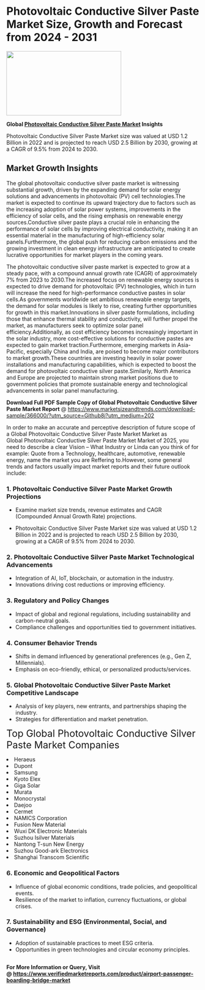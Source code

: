 <H1>Photovoltaic Conductive Silver Paste Market Size, Growth and Forecast from 2024 - 2031</H1><img class="aligncenter size-medium wp-image-584254" src="https://thirdeyenews.in/wp-content/uploads/2024/09/Global-Market-Research-300x168.jpeg" alt="" width="300" height="168" /><p><strong>Global&nbsp;<a href="https://www.marketsizeandtrends.com/download-sample/366000/?utm_source=Github8j?utm_medium=202">Photovoltaic Conductive Silver Paste Market</a> Insights</strong></p><p>Photovoltaic Conductive Silver Paste Market size was valued at USD 1.2 Billion in 2022 and is projected to reach USD 2.5 Billion by 2030, growing at a CAGR of 9.5% from 2024 to 2030.</p><p><h2>Market Growth Insights</h2> <p>The global photovoltaic conductive silver paste market is witnessing substantial growth, driven by the expanding demand for solar energy solutions and advancements in photovoltaic (PV) cell technologies.The market is expected to continue its upward trajectory due to factors such as the increasing adoption of solar power systems, improvements in the efficiency of solar cells, and the rising emphasis on renewable energy sources.Conductive silver paste plays a crucial role in enhancing the performance of solar cells by improving electrical conductivity, making it an essential material in the manufacturing of high-efficiency solar panels.Furthermore, the global push for reducing carbon emissions and the growing investment in clean energy infrastructure are anticipated to create lucrative opportunities for market players in the coming years. </p> <p>The photovoltaic conductive silver paste market is expected to grow at a steady pace, with a compound annual growth rate (CAGR) of approximately 7% from 2023 to 2030.The increased focus on renewable energy sources is expected to drive demand for photovoltaic (PV) technologies, which in turn will increase the need for high-performance conductive pastes in solar cells.As governments worldwide set ambitious renewable energy targets, the demand for solar modules is likely to rise, creating further opportunities for growth in this market.Innovations in silver paste formulations, including those that enhance thermal stability and conductivity, will further propel the market, as manufacturers seek to optimize solar panel efficiency.Additionally, as cost efficiency becomes increasingly important in the solar industry, more cost-effective solutions for conductive pastes are expected to gain market traction.Furthermore, emerging markets in Asia-Pacific, especially China and India, are poised to become major contributors to market growth.These countries are investing heavily in solar power installations and manufacturing capabilities, which is expected to boost the demand for photovoltaic conductive silver paste.Similarly, North America and Europe are projected to maintain strong market positions due to government policies that promote sustainable energy and technological advancements in solar panel manufacturing.</p><p><span class=""><strong>Download Full PDF Sample Copy of Global Photovoltaic Conductive Silver Paste Market Report</strong> @ <a href="https://www.marketsizeandtrends.com/download-sample/366000/?utm_source=Github8j?utm_medium=202" target="_blank">https://www.marketsizeandtrends.com/download-sample/366000/?utm_source=Github8j?utm_medium=202</a></span></p><p>In order to make an accurate and perceptive description of future scope of a Global&nbsp;Photovoltaic Conductive Silver Paste Market Market as Global&nbsp;Photovoltaic Conductive Silver Paste Market Market of 2025, you need to describe a clear Vision &ndash; What Industry or Linda can you think of for example: Quote from a Technology, healthcare, automotive, renewable energy, name the market you are Reffering to.However, some general trends and factors usually impact market reports and their future outlook include:</p><h3>1.&nbsp;<strong>Photovoltaic Conductive Silver Paste Market Growth Projections</strong></h3><ul><li>Examine market size trends, revenue estimates and CAGR (Compounded Annual Growth Rate) projections.</li><li><p>Photovoltaic Conductive Silver Paste Market size was valued at USD 1.2 Billion in 2022 and is projected to reach USD 2.5 Billion by 2030, growing at a CAGR of 9.5% from 2024 to 2030.</p></li></ul><h3>2.&nbsp;<strong>Photovoltaic Conductive Silver Paste Market Technological Advancements</strong></h3><ul><li>Integration of AI, IoT, blockchain, or automation in the industry.</li><li>Innovations driving cost reductions or improving efficiency.</li></ul><h3>3.&nbsp;<strong>Regulatory and Policy Changes</strong></h3><ul><li>Impact of global and regional regulations, including sustainability and carbon-neutral goals.</li><li>Compliance challenges and opportunities tied to government initiatives.</li></ul><h3>4.&nbsp;<strong>Consumer Behavior Trends</strong></h3><ul><li>Shifts in demand influenced by generational preferences (e.g., Gen Z, Millennials).</li><li>Emphasis on eco-friendly, ethical, or personalized products/services.</li></ul><h3>5.&nbsp;<strong>Global Photovoltaic Conductive Silver Paste Market Competitive Landscape</strong></h3><ul><li>Analysis of key players, new entrants, and partnerships shaping the industry.</li><li>Strategies for differentiation and market penetration.</li></ul><p data-pm-slice="1 1 []"><span style="color: inherit; font-family: inherit; font-size: 25px;">Top Global Photovoltaic Conductive Silver Paste Market Companies</span></p><div class="" data-test-id=""><p><li>Heraeus</li><li> Dupont</li><li> Samsung</li><li> Kyoto Elex</li><li> Giga Solar</li><li> Murata</li><li> Monocrystal</li><li> Daejoo</li><li> Cermet</li><li> NAMICS Corporation</li><li> Fusion New Material</li><li> Wuxi DK Electronic Materials</li><li> Suzhou Isilver Materials</li><li> Nantong T-sun New Energy</li><li> Suzhou Good-ark Electronics</li><li> Shanghai Transcom Scientific</li></p></div><h3>6.&nbsp;<strong>Economic and Geopolitical Factors</strong></h3><ul><li>Influence of global economic conditions, trade policies, and geopolitical events.</li><li>Resilience of the market to inflation, currency fluctuations, or global crises.</li></ul><h3>7.&nbsp;<strong>Sustainability and ESG (Environmental, Social, and Governance)</strong></h3><ul><li>Adoption of sustainable practices to meet ESG criteria.</li><li>Opportunities in green technologies and circular economy principles.</li></ul><h2><strong style="font-size: 14px;">For More Information or Query, Visit @&nbsp;</strong><a style="background-color: #ffffff; font-size: 14px;" href="https://www.marketsizeandtrends.com/report/photovoltaic-conductive-silver-paste-market/" target="_blank">https://www.verifiedmarketreports.com/product/airport-passenger-boarding-bridge-market</a></h2>
